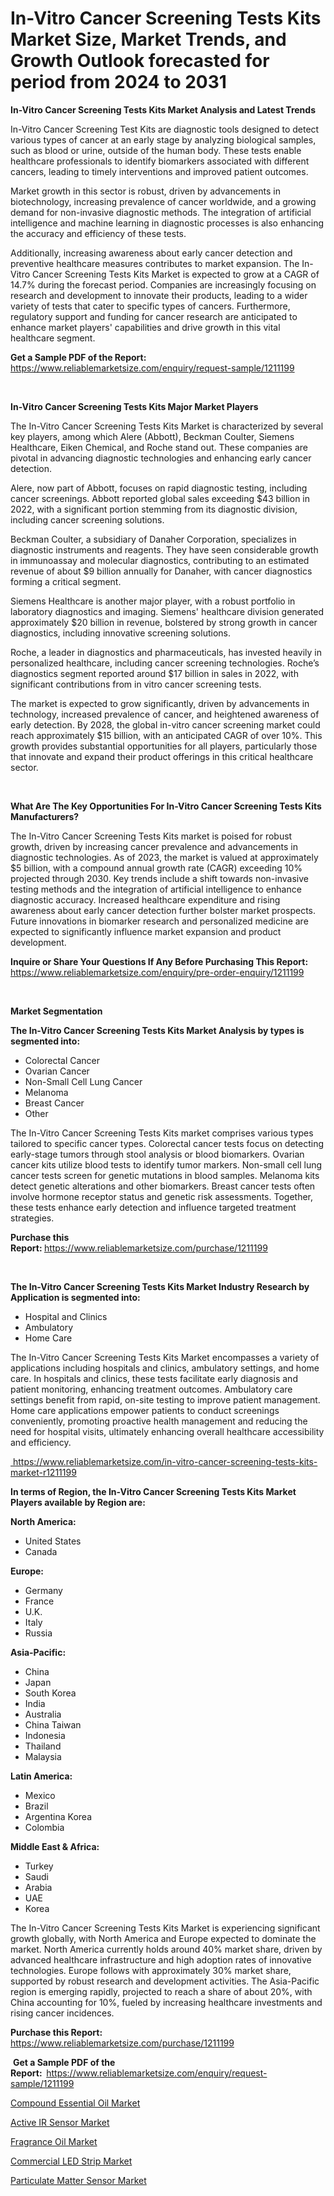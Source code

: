 <p><h1>In-Vitro Cancer Screening Tests Kits Market Size, Market Trends, and Growth Outlook forecasted for period from 2024 to 2031</h1></p><p><strong>In-Vitro Cancer Screening Tests Kits Market Analysis and Latest Trends</strong></p>
<p><p>In-Vitro Cancer Screening Test Kits are diagnostic tools designed to detect various types of cancer at an early stage by analyzing biological samples, such as blood or urine, outside of the human body. These tests enable healthcare professionals to identify biomarkers associated with different cancers, leading to timely interventions and improved patient outcomes. </p><p>Market growth in this sector is robust, driven by advancements in biotechnology, increasing prevalence of cancer worldwide, and a growing demand for non-invasive diagnostic methods. The integration of artificial intelligence and machine learning in diagnostic processes is also enhancing the accuracy and efficiency of these tests. </p><p>Additionally, increasing awareness about early cancer detection and preventive healthcare measures contributes to market expansion. The In-Vitro Cancer Screening Tests Kits Market is expected to grow at a CAGR of 14.7% during the forecast period. Companies are increasingly focusing on research and development to innovate their products, leading to a wider variety of tests that cater to specific types of cancers. Furthermore, regulatory support and funding for cancer research are anticipated to enhance market players' capabilities and drive growth in this vital healthcare segment.</p></p>
<p><strong>Get a Sample PDF of the Report:&nbsp;</strong> <a href="https://www.reliablemarketsize.com/enquiry/request-sample/1211199?utm_campaign=1838&utm_medium=2&utm_source=Github&utm_content=ia&utm_term=16122024&utm_id=in-vitro-cancer-screening-tests-kits">https://www.reliablemarketsize.com/enquiry/request-sample/1211199</a></p>
<p>&nbsp;</p>
<p><strong>In-Vitro Cancer Screening Tests Kits Major Market Players</strong></p>
<p><p>The In-Vitro Cancer Screening Tests Kits Market is characterized by several key players, among which Alere (Abbott), Beckman Coulter, Siemens Healthcare, Eiken Chemical, and Roche stand out. These companies are pivotal in advancing diagnostic technologies and enhancing early cancer detection.</p><p>Alere, now part of Abbott, focuses on rapid diagnostic testing, including cancer screenings. Abbott reported global sales exceeding $43 billion in 2022, with a significant portion stemming from its diagnostic division, including cancer screening solutions. </p><p>Beckman Coulter, a subsidiary of Danaher Corporation, specializes in diagnostic instruments and reagents. They have seen considerable growth in immunoassay and molecular diagnostics, contributing to an estimated revenue of about $9 billion annually for Danaher, with cancer diagnostics forming a critical segment.</p><p>Siemens Healthcare is another major player, with a robust portfolio in laboratory diagnostics and imaging. Siemens' healthcare division generated approximately $20 billion in revenue, bolstered by strong growth in cancer diagnostics, including innovative screening solutions.</p><p>Roche, a leader in diagnostics and pharmaceuticals, has invested heavily in personalized healthcare, including cancer screening technologies. Roche’s diagnostics segment reported around $17 billion in sales in 2022, with significant contributions from in vitro cancer screening tests.</p><p>The market is expected to grow significantly, driven by advancements in technology, increased prevalence of cancer, and heightened awareness of early detection. By 2028, the global in-vitro cancer screening market could reach approximately $15 billion, with an anticipated CAGR of over 10%. This growth provides substantial opportunities for all players, particularly those that innovate and expand their product offerings in this critical healthcare sector.</p></p>
<p>&nbsp;</p>
<p><strong>What Are The Key Opportunities For In-Vitro Cancer Screening Tests Kits Manufacturers?</strong></p>
<p><p>The In-Vitro Cancer Screening Tests Kits market is poised for robust growth, driven by increasing cancer prevalence and advancements in diagnostic technologies. As of 2023, the market is valued at approximately $5 billion, with a compound annual growth rate (CAGR) exceeding 10% projected through 2030. Key trends include a shift towards non-invasive testing methods and the integration of artificial intelligence to enhance diagnostic accuracy. Increased healthcare expenditure and rising awareness about early cancer detection further bolster market prospects. Future innovations in biomarker research and personalized medicine are expected to significantly influence market expansion and product development.</p></p>
<p><strong>Inquire or Share Your Questions If Any Before Purchasing This Report:</strong> <a href="https://www.reliablemarketsize.com/enquiry/pre-order-enquiry/1211199?utm_campaign=1838&utm_medium=2&utm_source=Github&utm_content=ia&utm_term=16122024&utm_id=in-vitro-cancer-screening-tests-kits">https://www.reliablemarketsize.com/enquiry/pre-order-enquiry/1211199</a></p>
<p>&nbsp;</p>
<p><strong>Market Segmentation</strong></p>
<p><strong>The In-Vitro Cancer Screening Tests Kits Market Analysis by types is segmented into:</strong></p>
<p><ul><li>Colorectal Cancer</li><li>Ovarian Cancer</li><li>Non-Small Cell Lung Cancer</li><li>Melanoma</li><li>Breast Cancer</li><li>Other</li></ul></p>
<p><p>The In-Vitro Cancer Screening Tests Kits market comprises various types tailored to specific cancer types. Colorectal cancer tests focus on detecting early-stage tumors through stool analysis or blood biomarkers. Ovarian cancer kits utilize blood tests to identify tumor markers. Non-small cell lung cancer tests screen for genetic mutations in blood samples. Melanoma kits detect genetic alterations and other biomarkers. Breast cancer tests often involve hormone receptor status and genetic risk assessments. Together, these tests enhance early detection and influence targeted treatment strategies.</p></p>
<p><strong>Purchase this Report:&nbsp;</strong><a href="https://www.reliablemarketsize.com/purchase/1211199?utm_campaign=1838&utm_medium=2&utm_source=Github&utm_content=ia&utm_term=16122024&utm_id=in-vitro-cancer-screening-tests-kits">https://www.reliablemarketsize.com/purchase/1211199</a></p>
<p>&nbsp;</p>
<p><strong>The In-Vitro Cancer Screening Tests Kits Market Industry Research by Application is segmented into:</strong></p>
<p><ul><li>Hospital and Clinics</li><li>Ambulatory</li><li>Home Care</li></ul></p>
<p><p>The In-Vitro Cancer Screening Tests Kits Market encompasses a variety of applications including hospitals and clinics, ambulatory settings, and home care. In hospitals and clinics, these tests facilitate early diagnosis and patient monitoring, enhancing treatment outcomes. Ambulatory care settings benefit from rapid, on-site testing to improve patient management. Home care applications empower patients to conduct screenings conveniently, promoting proactive health management and reducing the need for hospital visits, ultimately enhancing overall healthcare accessibility and efficiency.</p></p>
<p><a href="https://www.reliablemarketsize.com/in-vitro-cancer-screening-tests-kits-market-r1211199?utm_campaign=1838&utm_medium=2&utm_source=Github&utm_content=ia&utm_term=16122024&utm_id=in-vitro-cancer-screening-tests-kits">&nbsp;https://www.reliablemarketsize.com/in-vitro-cancer-screening-tests-kits-market-r1211199</a></p>
<p><strong>In terms of Region, the In-Vitro Cancer Screening Tests Kits Market Players available by Region are:</strong></p>
<p>
    <p> <strong> North America: </strong>
        <ul>
            <li>United States</li>
            <li>Canada</li>
        </ul>
        </p> 
    <p> <strong> Europe: </strong>
        <ul>
            <li>Germany</li>
            <li>France</li>
            <li>U.K.</li>
            <li>Italy</li>
            <li>Russia</li>
        </ul>
        </p> 
    <p> <strong> Asia-Pacific: </strong>
        <ul>
            <li>China</li>
            <li>Japan</li>
            <li>South Korea</li>
            <li>India</li>
            <li>Australia</li>
            <li>China Taiwan</li>
            <li>Indonesia</li>
            <li>Thailand</li>
            <li>Malaysia</li>
        </ul>
        </p> 
    <p> <strong> Latin America: </strong>
        <ul>
            <li>Mexico</li>
            <li>Brazil</li>
            <li>Argentina Korea</li>
            <li>Colombia</li>
        </ul>
        </p> 
    <p> <strong> Middle East & Africa: </strong>
        <ul>
            <li>Turkey</li>
            <li>Saudi</li>
            <li>Arabia</li>
            <li>UAE</li>
            <li>Korea</li>
        </ul>
    </p>
    </p>
<p><p>The In-Vitro Cancer Screening Tests Kits Market is experiencing significant growth globally, with North America and Europe expected to dominate the market. North America currently holds around 40% market share, driven by advanced healthcare infrastructure and high adoption rates of innovative technologies. Europe follows with approximately 30% market share, supported by robust research and development activities. The Asia-Pacific region is emerging rapidly, projected to reach a share of about 20%, with China accounting for 10%, fueled by increasing healthcare investments and rising cancer incidences.</p></p>
<p><strong>Purchase this Report: </strong><a href="https://www.reliablemarketsize.com/purchase/1211199?utm_campaign=1838&utm_medium=2&utm_source=Github&utm_content=ia&utm_term=16122024&utm_id=in-vitro-cancer-screening-tests-kits">https://www.reliablemarketsize.com/purchase/1211199</a></p>
<p>&nbsp;<strong>Get a Sample PDF of the Report:&nbsp;&nbsp;</strong><a href="https://www.reliablemarketsize.com/enquiry/request-sample/1211199?utm_campaign=1838&utm_medium=2&utm_source=Github&utm_content=ia&utm_term=16122024&utm_id=in-vitro-cancer-screening-tests-kits">https://www.reliablemarketsize.com/enquiry/request-sample/1211199</a></p>
<p><strong></strong></p>
<p><p><a href="https://www.linkedin.com/pulse/compound-essential-oil-market-trends-2024-2031-analysis-tvive?utm_campaign=1838&utm_medium=2&utm_source=Github&utm_content=ia&utm_term=16122024&utm_id=in-vitro-cancer-screening-tests-kits">Compound Essential Oil Market</a></p><p><a href="https://www.linkedin.com/pulse/active-ir-sensor-market-insights-cover-both-historical-trends-w7f1e?utm_campaign=1838&utm_medium=2&utm_source=Github&utm_content=ia&utm_term=16122024&utm_id=in-vitro-cancer-screening-tests-kits">Active IR Sensor Market</a></p><p><a href="https://www.linkedin.com/pulse/fragrance-oil-market-analysis-report-key-growth-factors-79-cagr-2t59e?utm_campaign=1838&utm_medium=2&utm_source=Github&utm_content=ia&utm_term=16122024&utm_id=in-vitro-cancer-screening-tests-kits">Fragrance Oil Market</a></p><p><a href="https://www.linkedin.com/pulse/insightful-commercial-led-strip-market-report-analyzing-62uke?utm_campaign=1838&utm_medium=2&utm_source=Github&utm_content=ia&utm_term=16122024&utm_id=in-vitro-cancer-screening-tests-kits">Commercial LED Strip Market</a></p><p><a href="https://www.linkedin.com/pulse/particulate-matter-sensor-market-size-analysis-quantitative-ikhre?utm_campaign=1838&utm_medium=2&utm_source=Github&utm_content=ia&utm_term=16122024&utm_id=in-vitro-cancer-screening-tests-kits">Particulate Matter Sensor Market</a></p></p>